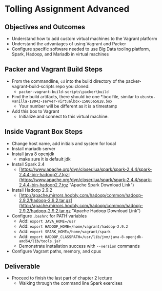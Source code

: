 # Tolling Assignment Advanced

## Objectives and Outcomes

* Understand how to add custom virtual machines to the Vagrant platform
* Understand the advantages of using Vagrant and Packer
* Configure specific software needed to use Big Data tooling platform, Spark, Hadoop, and Mariadb in virtual machines

## Packer and Vagrant Build Steps

* From the commandline, ```cd``` into the build directory of the packer-vagrant-build-scripts repo you cloned.
  * ```packer-vagrant-build-scripts\packer\build```
* Find the build artifacts, there should be one *.box file, similar to ```ubuntu-vanilla-18043-server-virtualbox-1580565828.box```
  * Your number will be different as it is a timestamp
* Add this box to Vagrant
  * Initialize and connect to this virtual machine.

## Inside Vagrant Box Steps

* Change host name, add initials and system for local
* Install mariadb server
* Install java 8 openjdk
  * make sure it is default jdk
* Install Spark 2.4
  * [https://www.apache.org/dyn/closer.lua/spark/spark-2.4.4/spark-2.4.4-bin-hadoop2.7.tgz](https://www.apache.org/dyn/closer.lua/spark/spark-2.4.4/spark-2.4.4-bin-hadoop2.7.tgz "Apache Spark Download Link")
* Install Hadoop 2.9.2
  * [http://apache.mirrors.hoobly.com/hadoop/common/hadoop-2.9.2/hadoop-2.9.2.tar.gz](http://apache.mirrors.hoobly.com/hadoop/common/hadoop-2.9.2/hadoop-2.9.2.tar.gz "Apache Hadoop Download Link")
* Configure `.bashrc` for PATH variables
  * Add: `export JAVA_HOME=/usr`
  * Add: `export HADOOP_HOME=/home/vagrant/hadoop-2.9.2`
  * Add: `export SPARK_HOME=/home/vagrant/spark`
  * Add: ```export HADOOP_CLASSPATH=/usr/lib/jvm/java-8-openjdk-amd64/lib/tools.jar```
  * Demonstrate installation success with `--version` commands
* Configure Vagrant paths, memory, and cpus

## Deliverable

* Proceed to finish the last part of chapter 2 lecture
  * Walking through the command line Spark exercises
  